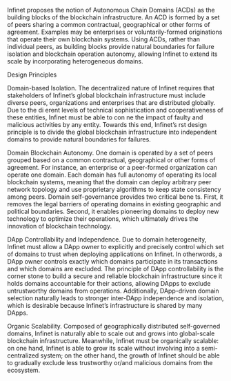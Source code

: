 Infinet proposes the notion of Autonomous Chain Domains (ACDs) as the building blocks of the blockchain infrastructure. An ACD is formed by a set of peers sharing a common contractual, geographical or other forms of agreement. Examples may be enterprises or voluntarily-formed originations that operate their own blockchain systems. Using ACDs, rather than individual peers, as building blocks provide natural boundaries for failure isolation and blockchain operation autonomy, allowing Infinet to extend its scale by incorporating heterogeneous domains. 

Design Principles

Domain-based Isolation. The decentralized nature of Infinet requires that stakeholders of Infinet’s global blockchain infrastructure must include diverse peers, organizations and enterprises that are distributed globally. Due to the di erent levels of technical sophistication and cooperativeness of these entities, Infinet must be able to con ne the impact of faulty and malicious activities by any entity. Towards this end, Infinet’s  rst design principle is to divide the global blockchain infrastructure into independent domains to provide natural boundaries for failures.

Domain Blockchain Autonomy. One domain is operated by a set of peers grouped based on a common contractual, geographical or other forms of agreement. For instance, an enterprise or a peer-formed organization can operate one domain. Each domain has full autonomy of operating its local blockchain systems, meaning that the domain can deploy arbitrary peer network topology and use proprietary algorithms to keep state consistency among peers. Domain self-governance provides two critical bene ts. First, it removes the legal barriers of operating domains in existing geographic and political boundaries. Second, it enables pioneering domains to deploy new technology to optimize their operations, which ultimately drives the innovation of blockchain technology.

DApp Controllability and Independence. Due to domain heterogeneity, Infinet must allow a DApp owner to explicitly and precisely control which set of domains to trust when deploying applications on Infinet. In otherwords, a DApp owner controls exactly which domains participate in its transactions and which domains are excluded. The principle of DApp controllability is the corner stone to build a secure and reliable blockchain infrastructure since it holds domains accountable for their actions, allowing DApps to exclude untrustworthy domains from operations. Additionally, DApp-driven domain selection naturally leads to stronger inter-DApp independence and isolation, which is desirable because Infinet’s infrastructure is shared by many DApps.

Organic Scalability. Composed of geographically distributed self-governed domains, Infinet is naturally able to scale out and grows into global-scale blockchain infrastructure. Meanwhile, Infinet must be organically scalable: on one hand, Infinet is able to grow its scale without involving into a semi-centralized system; on the other hand, the growth of Infinet should be able to gradually exclude less trustworthy or/and malicious domains from the ecosystem.
